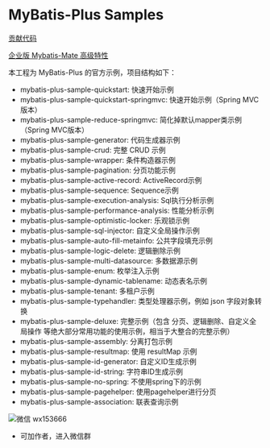 # MyBatis-Plus Samples

[贡献代码](https://github.com/baomidou/mybatis-plus-samples)

[企业版 Mybatis-Mate 高级特性](https://gitee.com/baomidou/mybatis-mate-examples)

本工程为 MyBatis-Plus 的官方示例，项目结构如下：

- mybatis-plus-sample-quickstart: 快速开始示例
- mybatis-plus-sample-quickstart-springmvc: 快速开始示例（Spring MVC版本）
- mybatis-plus-sample-reduce-springmvc: 简化掉默认mapper类示例（Spring MVC版本）
- mybatis-plus-sample-generator: 代码生成器示例
- mybatis-plus-sample-crud: 完整 CRUD 示例
- mybatis-plus-sample-wrapper: 条件构造器示例
- mybatis-plus-sample-pagination: 分页功能示例
- mybatis-plus-sample-active-record: ActiveRecord示例
- mybatis-plus-sample-sequence: Sequence示例
- mybatis-plus-sample-execution-analysis: Sql执行分析示例
- mybatis-plus-sample-performance-analysis: 性能分析示例
- mybatis-plus-sample-optimistic-locker: 乐观锁示例
- mybatis-plus-sample-sql-injector: 自定义全局操作示例
- mybatis-plus-sample-auto-fill-metainfo: 公共字段填充示例
- mybatis-plus-sample-logic-delete: 逻辑删除示例
- mybatis-plus-sample-multi-datasource: 多数据源示例
- mybatis-plus-sample-enum: 枚举注入示例
- mybatis-plus-sample-dynamic-tablename: 动态表名示例
- mybatis-plus-sample-tenant: 多租户示例
- mybatis-plus-sample-typehandler: 类型处理器示例，例如  json 字段对象转换
- mybatis-plus-sample-deluxe: 完整示例（包含 分页、逻辑删除、自定义全局操作 等绝大部分常用功能的使用示例，相当于大整合的完整示例）
- mybatis-plus-sample-assembly: 分离打包示例
- mybatis-plus-sample-resultmap: 使用 resultMap 示例
- mybatis-plus-sample-id-generator: 自定义ID生成示例
- mybatis-plus-sample-id-string: 字符串ID生成示例
- mybatis-plus-sample-no-spring: 不使用spring下的示例
- mybatis-plus-sample-pagehelper: 使用pagehelper进行分页
- mybatis-plus-sample-association: 联表查询示例


![微信 wx153666](https://images.gitee.com/uploads/images/2021/0903/235825_2d017339_12260.jpeg)

- 可加作者，进入微信群
